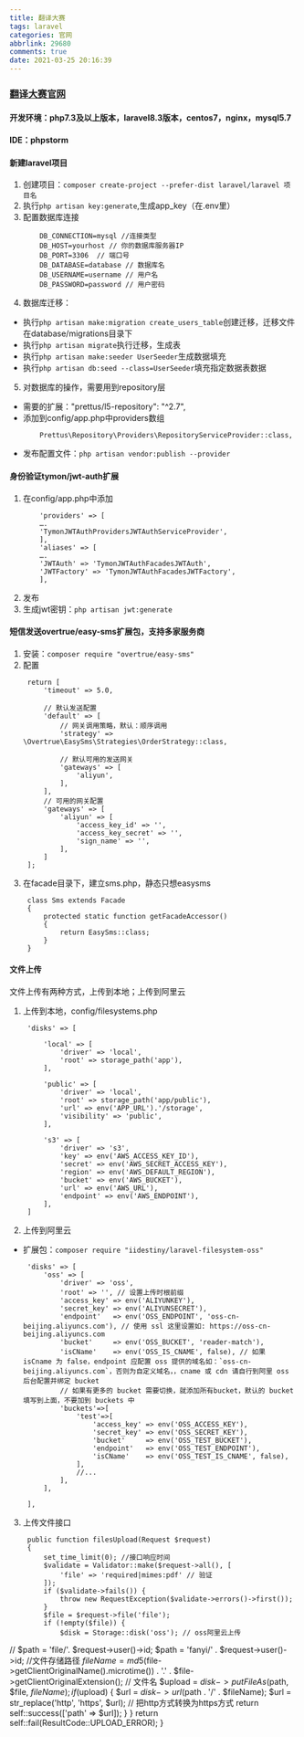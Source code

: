 ```yaml
---
title: 翻译大赛
tags: laravel
categories: 官网
abbrlink: 29680
comments: true
date: 2021-03-25 20:16:39
---
```


### [翻译大赛官网](https://translate.oafind.com)

<!--more-->

#### 开发环境：php7.3及以上版本，laravel8.3版本，centos7，nginx，mysql5.7
#### IDE：phpstorm
#### 新建laravel项目 
1. 创建项目：`composer create-project --prefer-dist laravel/laravel 项目名`
2. 执行`php artisan key:generate`,生成app_key（在.env里）
3. 配置数据库连接
    ```
        DB_CONNECTION=mysql //连接类型
        DB_HOST=yourhost // 你的数据库服务器IP
        DB_PORT=3306  // 端口号
        DB_DATABASE=database // 数据库名
        DB_USERNAME=username // 用户名
        DB_PASSWORD=password // 用户密码
    ```
4. 数据库迁移：
* 执行`php artisan make:migration create_users_table`创建迁移，迁移文件在database/migrations目录下
* 执行`php artisan migrate`执行迁移，生成表
* 执行`php artisan make:seeder UserSeeder`生成数据填充
* 执行`php artisan db:seed --class=UserSeeder`填充指定数据表数据
5. 对数据库的操作，需要用到repository层
* 需要的扩展："prettus/l5-repository": "^2.7",
* 添加到config/app.php中providers数组
    ```
        Prettus\Repository\Providers\RepositoryServiceProvider::class,
    ```
* 发布配置文件：`php artisan vendor:publish --provider`
#### 身份验证tymon/jwt-auth扩展
1. 在config/app.php中添加
    ```
        'providers' => [
        ….
        'TymonJWTAuthProvidersJWTAuthServiceProvider',
        ],
        'aliases' => [
        ….
        'JWTAuth' => 'TymonJWTAuthFacadesJWTAuth',
        'JWTFactory' => 'TymonJWTAuthFacadesJWTFactory',
        ],
    ```
2. 发布
3. 生成jwt密钥：`php artisan jwt:generate`
#### 短信发送overtrue/easy-sms扩展包，支持多家服务商
1. 安装：`composer require "overtrue/easy-sms"`
2. 配置
   ```
    return [
        'timeout' => 5.0,

        // 默认发送配置
        'default' => [
            // 网关调用策略，默认：顺序调用
            'strategy' => \Overtrue\EasySms\Strategies\OrderStrategy::class,

            // 默认可用的发送网关
            'gateways' => [
                'aliyun',
            ],
        ],
        // 可用的网关配置
        'gateways' => [
            'aliyun' => [
                'access_key_id' => '',
                'access_key_secret' => '',
                'sign_name' => '',
            ],
        ]
    ];
   ```
3. 在facade目录下，建立sms.php，静态只想easysms
   ```
    class Sms extends Facade
    {
        protected static function getFacadeAccessor()
        {
            return EasySms::class;
        }
    }
   ```
#### 文件上传
文件上传有两种方式，上传到本地；上传到阿里云
1. 上传到本地，config/filesystems.php
   ```
    'disks' => [

        'local' => [
            'driver' => 'local',
            'root' => storage_path('app'),
        ],

        'public' => [
            'driver' => 'local',
            'root' => storage_path('app/public'),
            'url' => env('APP_URL').'/storage',
            'visibility' => 'public',
        ],

        's3' => [
            'driver' => 's3',
            'key' => env('AWS_ACCESS_KEY_ID'),
            'secret' => env('AWS_SECRET_ACCESS_KEY'),
            'region' => env('AWS_DEFAULT_REGION'),
            'bucket' => env('AWS_BUCKET'),
            'url' => env('AWS_URL'),
            'endpoint' => env('AWS_ENDPOINT'),
        ],
    ]
   ```
2. 上传到阿里云
* 扩展包：`composer require "iidestiny/laravel-filesystem-oss"`
   ```
    'disks' => [
        'oss' => [
            'driver' => 'oss',
            'root' => '', // 设置上传时根前缀
            'access_key' => env('ALIYUNKEY'),
            'secret_key' => env('ALIYUNSECRET'),
            'endpoint'   => env('OSS_ENDPOINT', 'oss-cn-beijing.aliyuncs.com'), // 使用 ssl 这里设置如: https://oss-cn-beijing.aliyuncs.com
            'bucket'     => env('OSS_BUCKET', 'reader-match'),
            'isCName'    => env('OSS_IS_CNAME', false), // 如果 isCname 为 false，endpoint 应配置 oss 提供的域名如：`oss-cn-beijing.aliyuncs.com`，否则为自定义域名，，cname 或 cdn 请自行到阿里 oss 后台配置并绑定 bucket
            // 如果有更多的 bucket 需要切换，就添加所有bucket，默认的 bucket 填写到上面，不要加到 buckets 中
            'buckets'=>[
                'test'=>[
                    'access_key' => env('OSS_ACCESS_KEY'),
                    'secret_key' => env('OSS_SECRET_KEY'),
                    'bucket'     => env('OSS_TEST_BUCKET'),
                    'endpoint'   => env('OSS_TEST_ENDPOINT'),
                    'isCName'    => env('OSS_TEST_IS_CNAME', false),
                ],
                //...
            ],
        ],

    ],
   ```
3. 上传文件接口
   ```
    public function filesUpload(Request $request)
    {
        set_time_limit(0); //接口响应时间
        $validate = Validator::make($request->all(), [
            'file' => 'required|mimes:pdf' // 验证
        ]);
        if ($validate->fails()) {
            throw new RequestException($validate->errors()->first());
        }
        $file = $request->file('file');
        if (!empty($file)) {
            $disk = Storage::disk('oss'); // oss阿里云上传
//            $path = 'file/'. $request->user()->id;
            $path = 'fanyi/' . $request->user()->id; //文件存储路径
            $fileName = md5($file->getClientOriginalName().microtime()) . '.' . $file->getClientOriginalExtension();  // 文件名
            $upload = $disk->putFileAs($path, $file, $fileName);
            if ($upload) {
                $url = $disk->url($path . '/' . $fileName);
                $url = str_replace('http', 'https', $url); // 把http方式转换为https方式
                return self::success(['path' => $url]);
            }
        }
        return self::fail(ResultCode::UPLOAD_ERROR);
    }
   ```